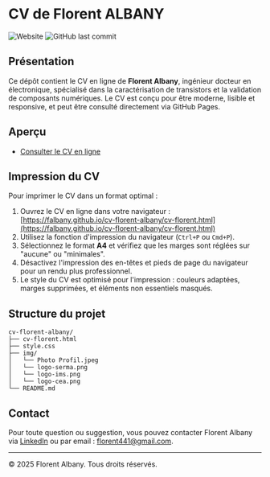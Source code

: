 # CV de Florent ALBANY

![Website](https://img.shields.io/website?url=https%3A%2F%2Ffalbany.github.io%2Fcv-florent-albany%2Fcv-florent.html)
![GitHub last commit](https://img.shields.io/github/last-commit/falbany/cv-florent-albany)

## Présentation

Ce dépôt contient le CV en ligne de **Florent Albany**, ingénieur docteur en électronique, spécialisé dans la caractérisation de transistors et la validation de composants numériques. Le CV est conçu pour être moderne, lisible et responsive, et peut être consulté directement via GitHub Pages.

## Aperçu

- [Consulter le CV en ligne](https://falbany.github.io/cv-florent-albany/cv-florent.html)

## Impression du CV

Pour imprimer le CV dans un format optimal :

1. Ouvrez le CV en ligne dans votre navigateur :  
   [https://falbany.github.io/cv-florent-albany/cv-florent.html](https://falbany.github.io/cv-florent-albany/cv-florent.html)
2. Utilisez la fonction d'impression du navigateur (`Ctrl+P` ou `Cmd+P`).
3. Sélectionnez le format **A4** et vérifiez que les marges sont réglées sur "aucune" ou "minimales".
4. Désactivez l'impression des en-têtes et pieds de page du navigateur pour un rendu plus professionnel.
5. Le style du CV est optimisé pour l'impression : couleurs adaptées, marges supprimées, et éléments non essentiels masqués.

## Structure du projet

```
cv-florent-albany/
├── cv-florent.html
├── style.css
├── img/
│   └── Photo Profil.jpeg
│   └── logo-serma.png
│   └── logo-ims.png
│   └── logo-cea.png
└── README.md
```

## Contact

Pour toute question ou suggestion, vous pouvez contacter Florent Albany via [LinkedIn](https://www.linkedin.com/in/falbany) ou par email : florent441@gmail.com.

---

© 2025 Florent Albany. Tous droits réservés.
